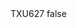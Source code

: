 <?xml version="1.0" encoding="UTF-8"?>
<CustomMetadata xmlns="http://soap.sforce.com/2006/04/metadata">
    <label>TXU627</label>
    <protected>false</protected>
</CustomMetadata>
